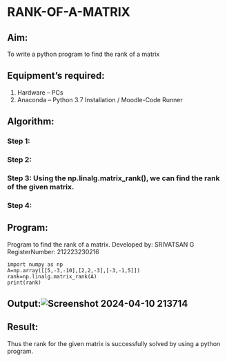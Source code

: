 # RANK-OF-A-MATRIX
## Aim:
To write a python program to find the rank of a matrix
## Equipment’s required:
1. 	Hardware – PCs
2. 	Anaconda – Python 3.7 Installation / Moodle-Code Runner
## Algorithm:
### Step 1: 
### Step 2: 
### Step 3: Using the np.linalg.matrix_rank(), we can find the rank of the given matrix.
### Step 4: 
## Program:
Program to find the rank of a matrix.
Developed by: SRIVATSAN G
RegisterNumber: 212223230216
```
import numpy as np
A=np.array([[5,-3,-10],[2,2,-3],[-3,-1,5]])
rank=np.linalg.matrix_rank(A)
print(rank)
```
## Output:![Screenshot 2024-04-10 213714](https://github.com/vatsan143/RANK-OF-A-MATRIX/assets/147368204/d83e981c-f355-425b-a531-8b4ca2d604c1)

## Result:
Thus the rank for the given matrix is successfully solved by  using a python program.

